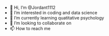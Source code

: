 - 👋 Hi, I’m @Jordant1112
- 👀 I’m interested in coding and data science
- 🌱 I’m currently learning quatitative psychology
- 💞️ I’m looking to collaborate on 
- 📫 How to reach me 

<!---
Jordant1112/Jordant1112 is a ✨ special ✨ repository because its `README.md` (this file) appears on your GitHub profile.
You can click the Preview link to take a look at your changes.
--->
